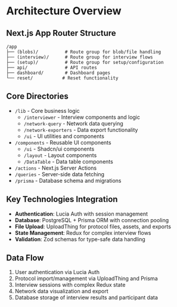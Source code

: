 # Architecture Overview

## Next.js App Router Structure
```
/app
├── (blobs)/          # Route group for blob/file handling
├── (interview)/      # Route group for interview flows
├── (setup)/          # Route group for setup/configuration
├── api/              # API routes
├── dashboard/        # Dashboard pages
└── reset/           # Reset functionality
```

## Core Directories
- `/lib` - Core business logic
  - `/interviewer` - Interview components and logic
  - `/network-query` - Network data querying
  - `/network-exporters` - Data export functionality
  - `/ui` - UI utilities and components
- `/components` - Reusable UI components
  - `/ui` - Shadcn/ui components
  - `/layout` - Layout components
  - `/DataTable` - Data table components
- `/actions` - Next.js Server Actions
- `/queries` - Server-side data fetching
- `/prisma` - Database schema and migrations

## Key Technologies Integration
- **Authentication**: Lucia Auth with session management
- **Database**: PostgreSQL + Prisma ORM with connection pooling
- **File Upload**: UploadThing for protocol files, assets, and exports
- **State Management**: Redux for complex interview flows
- **Validation**: Zod schemas for type-safe data handling

## Data Flow
1. User authentication via Lucia Auth
2. Protocol import/management via UploadThing and Prisma
3. Interview sessions with complex Redux state
4. Network data visualization and export
5. Database storage of interview results and participant data